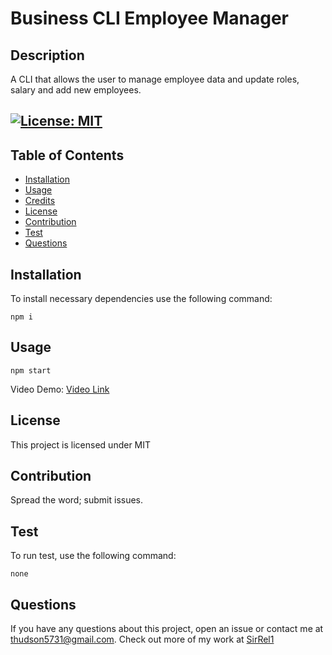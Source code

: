 # Business CLI Employee Manager
## Description
A CLI that allows the user to manage employee data and update roles, salary and add new employees.
## [![License: MIT](https://img.shields.io/badge/License-MIT-yellow.svg)](https://opensource.org/licenses/MIT)

## Table of Contents
- [Installation](#installation)
- [Usage](#usage)
- [Credits](#credits)
- [License](#license)
- [Contribution](#contribute)
- [Test](#test)
- [Questions](#questions)

## Installation

To install necessary dependencies use the following command:
```
npm i
```
## Usage 
```
npm start
```
Video Demo: [Video Link](https://drive.google.com/file/d/1rDomWsiLM9RauqdXJobBCwkXO8XCS9Rw/view?usp=sharing)

## License 
This project is licensed under MIT

## Contribution
Spread the word; submit issues.

## Test
To run test, use the following command:
```
none
```


## Questions
If you have any questions about this project, open an issue or contact me at [thudson5731@gmail.com](dajuanhudson33@gmail.com). 
Check out more of my work at [SirRel1](https://github.com/SirRel1)
